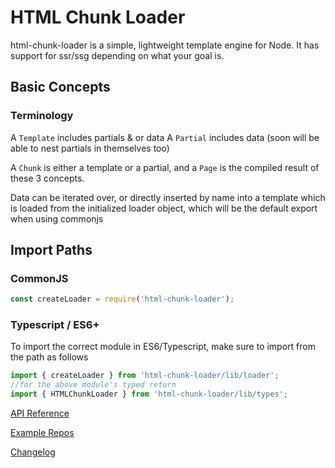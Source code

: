 # HTML Chunk Loader

html-chunk-loader is a simple, lightweight template engine for Node. It has support for ssr/ssg depending on what your goal is.

## Basic Concepts

### Terminology

A ```Template``` includes partials & or data
A ```Partial``` includes data (soon will be able to nest partials in themselves too)

A ```Chunk``` is either a template or a partial, and a ```Page``` is the compiled result of these 3 concepts.

Data can be iterated over, or directly inserted by name into a template which is loaded from the initialized loader object, which will be the default export when using commonjs

## Import Paths

### CommonJS

```js
const createLoader = require('html-chunk-loader');
```

### Typescript / ES6+

To import the correct module in ES6/Typescript, make sure to import from the path as follows

```ts
import { createLoader } from 'html-chunk-loader/lib/loader';
//for the above module's typed return
import { HTMLChunkLoader } from 'html-chunk-loader/lib/types';
```

[API Reference](https://htmlc.abschill.com)

[Example Repos](https://github.com/abschill/html-chunk-loader-examples)

[Changelog](https://github.com/abschill/html-chunk-loader/tree/master/changelog.md)
